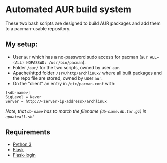 # Automated AUR build system

These two bash scripts are designed to build AUR packages and add them to a pacman-usable repository.

## My setup:
- User `aur` which has a no-password sudo access for pacman (`aur ALL=(ALL) NOPASSWD: /usr/bin/pacman`).
- Folder `/aur/` for the two scripts, owned by user `aur`.
- Apache/httpd folder `/srv/http/archlinux/` where all built packages and the repo file are stored, owned by user `aur`.
- On the "client" an entry in `/etc/pacman.conf` with:
```
[<db-name>]
SigLevel = Never
Server = http://<server-ip-address>/archlinux
```
_Note, that `db-name` has to match the filename (`db-name.db.tar.gz`) in `updateall.sh`!_

## Requirements
- [Python 3](https://www.python.org/)
- [Flask](http://flask.pocoo.org/)
- [Flask-login](https://github.com/maxcountryman/flask-login)